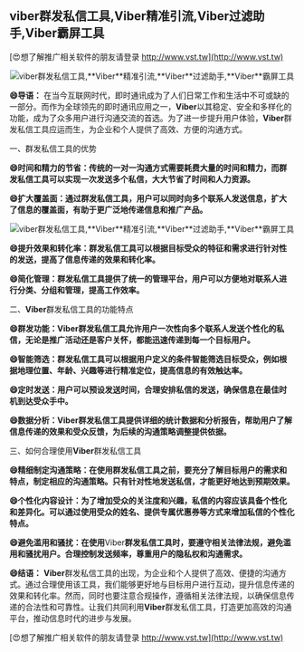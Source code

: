 ## **viber群发私信工具,**Viber**精准引流,**Viber**过滤助手,**Viber**霸屏工具**

[😍想了解推广相关软件的朋友请登录 http://www.vst.tw](http://www.vst.tw)

 <center><img src="https://vst.tw/MP4/tuiguang/png/7.png" alt="viber群发私信工具,**Viber**精准引流,**Viber**过滤助手,**Viber**霸屏工具"></center>

**😄导语：**
在当今互联网时代，即时通讯成为了人们日常工作和生活中不可或缺的一部分。而作为全球领先的即时通讯应用之一，**Viber**以其稳定、安全和多样化的功能，成为了众多用户进行沟通交流的首选。为了进一步提升用户体验，**Viber**群发私信工具应运而生，为企业和个人提供了高效、方便的沟通方式。

一、群发私信工具的优势

**😄时间和精力的节省：传统的一对一沟通方式需要耗费大量的时间和精力，而群发私信工具可以实现一次发送多个私信，大大节省了时间和人力资源。**

**😄扩大覆盖面：通过群发私信工具，用户可以同时向多个联系人发送信息，扩大了信息的覆盖面，有助于更广泛地传递信息和推广产品。**

 <center><img src="https://vst.tw/MP4/tuiguang/png/0.png" alt="viber群发私信工具,**Viber**精准引流,**Viber**过滤助手,**Viber**霸屏工具"></center>

**😄提升效果和转化率：群发私信工具可以根据目标受众的特征和需求进行针对性的发送，提高了信息传递的效果和转化率。**

**😄简化管理：群发私信工具提供了统一的管理平台，用户可以方便地对联系人进行分类、分组和管理，提高工作效率。**

二、**Viber**群发私信工具的功能特点

**😄群发功能：**Viber**群发私信工具允许用户一次性向多个联系人发送个性化的私信，无论是推广活动还是客户关怀，都能迅速传递到每一个目标用户。**

**😄智能筛选：群发私信工具可以根据用户定义的条件智能筛选目标受众，例如根据地理位置、年龄、兴趣等进行精准定位，提高信息的有效触达率。**

**😄定时发送：用户可以预设发送时间，合理安排私信的发送，确保信息在最佳时机到达受众手中。**

**😄数据分析：**Viber**群发私信工具提供详细的统计数据和分析报告，帮助用户了解信息传递的效果和受众反馈，为后续的沟通策略调整提供依据。**

三、如何合理使用**Viber**群发私信工具

**😄精细制定沟通策略：在使用群发私信工具之前，要充分了解目标用户的需求和特点，制定相应的沟通策略。只有针对性地发送私信，才能更好地达到预期效果。**

**😄个性化内容设计：为了增加受众的关注度和兴趣，私信的内容应该具备个性化和差异化。可以通过使用受众的姓名、提供专属优惠券等方式来增加私信的个性化特点。**

**😄避免滥用和骚扰：在使用**Viber**群发私信工具时，要遵守相关法律法规，避免滥用和骚扰用户。合理控制发送频率，尊重用户的隐私权和沟通需求。**

**😄结语：**
**Viber**群发私信工具的出现，为企业和个人提供了高效、便捷的沟通方式。通过合理使用该工具，我们能够更好地与目标用户进行互动，提升信息传递的效果和转化率。然而，同时也要注意合规操作，遵循相关法律法规，以确保信息传递的合法性和可靠性。让我们共同利用**Viber**群发私信工具，打造更加高效的沟通平台，推动信息时代的进步与发展。

[😍想了解推广相关软件的朋友请登录 http://www.vst.tw](http://www.vst.tw)



